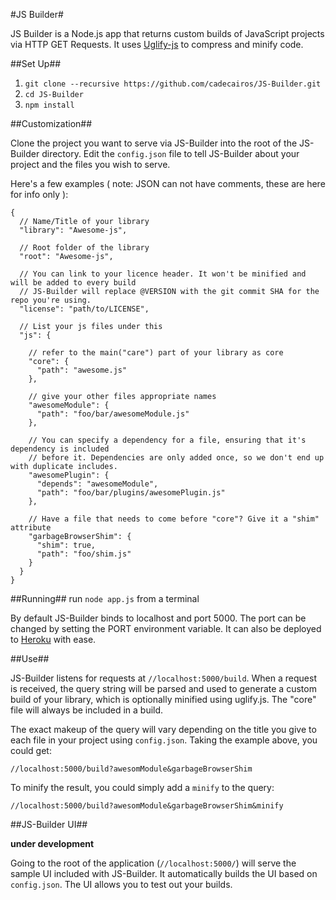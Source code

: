 #JS Builder#

JS Builder is a Node.js app that returns custom builds of JavaScript projects via HTTP GET Requests. It uses [Uglify-js](https://github.com/mishoo/UglifyJS2) to compress and minify code.

##Set Up##

1. `git clone --recursive https://github.com/cadecairos/JS-Builder.git`
2. `cd JS-Builder`
3. `npm install`

##Customization##

Clone the project you want to serve via JS-Builder into the root of the JS-Builder directory.
Edit the `config.json` file to tell JS-Builder about your project and the files you wish to serve.

Here's a few examples ( note: JSON can not have comments, these are here for info only ):

    {
      // Name/Title of your library
      "library": "Awesome-js",

      // Root folder of the library
      "root": "Awesome-js",

      // You can link to your licence header. It won't be minified and will be added to every build
      // JS-Builder will replace @VERSION with the git commit SHA for the repo you're using.
      "license": "path/to/LICENSE",

      // List your js files under this
      "js": {

        // refer to the main("care") part of your library as core
        "core": {
          "path": "awesome.js"
        },

        // give your other files appropriate names
        "awesomeModule": {
          "path": "foo/bar/awesomeModule.js"
        },

        // You can specify a dependency for a file, ensuring that it's dependency is included
        // before it. Dependencies are only added once, so we don't end up with duplicate includes.
        "awesomePlugin": {
          "depends": "awesomeModule",
          "path": "foo/bar/plugins/awesomePlugin.js"
        },

        // Have a file that needs to come before "core"? Give it a "shim" attribute
        "garbageBrowserShim": {
          "shim": true,
          "path": "foo/shim.js"
        }
      }
    }

##Running##
run `node app.js` from a terminal

By default JS-Builder binds to localhost and port 5000. The port can be changed by setting the PORT environment variable. It can also be deployed to [Heroku](http://www.heroku.com) with ease.

##Use##

JS-Builder listens for requests at `//localhost:5000/build`. When a request is received, the query string will be parsed and used to generate a custom build of your library, which is optionally minified using uglify.js. The "core" file will always be included in a build.

The exact makeup of the query will vary depending on the title you give to each file in your project using `config.json`. Taking the example above, you could get:

`//localhost:5000/build?awesomModule&garbageBrowserShim`

To minify the result, you could simply add a `minify` to the query:

`//localhost:5000/build?awesomModule&garbageBrowserShim&minify`

##JS-Builder UI##

**under development**

Going to the root of the application (`//localhost:5000/`) will serve the sample UI included with JS-Builder. It automatically builds the UI based on `config.json`. The UI allows you to test out your builds.

